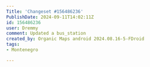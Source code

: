 ```yaml
---
Title: 'Changeset #156486236'
PublishDate: 2024-09-11T14:02:11Z
id: 156486236
user: Dremmy
comment: Updated a bus_station
created_by: Organic Maps android 2024.08.16-5-FDroid
tags:
- Montenegro

---
```

